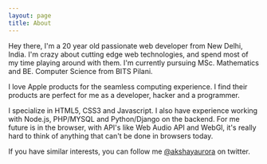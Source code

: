 ```yaml
---
layout: page
title: About
---
```


Hey there, I'm a 20 year old passionate web developer from New Delhi, India. I'm crazy about cutting edge web technologies, and spend most of my time playing around with them. I'm currently pursuing MSc. Mathematics and BE. Computer Science from BITS Pilani.

I love Apple products for the seamless computing experience. I find their products are perfect for me as a developer, hacker and a programmer.

I specialize in HTML5, CSS3 and Javascript. I also have experience working with Node.js, PHP/MYSQL and Python/Django on the backend. For me future is in the browser, with API's like Web Audio API and WebGl, it's really hard to think of anything that can't be done in browsers today.

If you have similar interests, you can follow me [@akshayaurora](http://twitter.com/akshayaurora) on twitter.